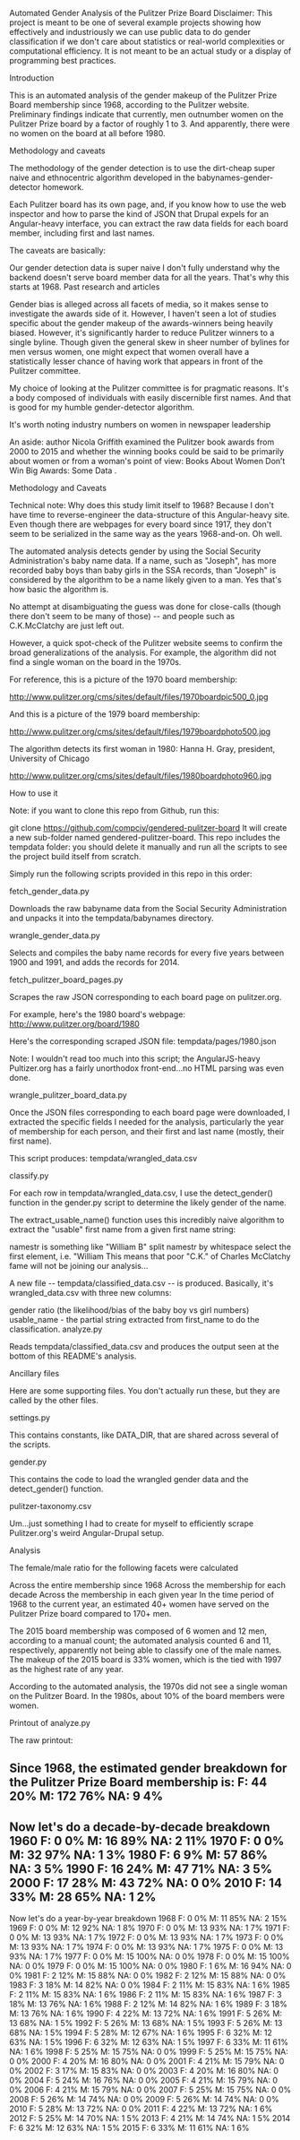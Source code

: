 Automated Gender Analysis of the Pulitzer Prize Board
Disclaimer: This project is meant to be one of several example projects showing how effectively and industriously we can use public data to do gender classification if we don't care about statistics or real-world complexities or computational efficiency. It is not meant to be an actual study or a display of programming best practices.

Introduction

This is an automated analysis of the gender makeup of the Pulitzer Prize Board membership since 1968, according to the Pulitzer website. Preliminary findings indicate that currently, men outnumber women on the Pulitzer Prize board by a factor of roughly 1 to 3. And apparently, there were no women on the board at all before 1980.

Methodology and caveats

The methodology of the gender detection is to use the dirt-cheap super naive and ethnocentric algorithm developed in the babynames-gender-detector homework.

Each Pulitzer board has its own page, and, if you know how to use the web inspector and how to parse the kind of JSON that Drupal expels for an Angular-heavy interface, you can extract the raw data fields for each board member, including first and last names.

The caveats are basically:

Our gender detection data is super naive
I don't fully understand why the backend doesn't serve board member data for all the years. That's why this starts at 1968.
Past research and articles

Gender bias is alleged across all facets of media, so it makes sense to investigate the awards side of it. However, I haven't seen a lot of studies specific about the gender makeup of the awards-winners being heavily biased. However, it's significantly harder to reduce Pulitzer winners to a single byline. Though given the general skew in sheer number of bylines for men versus women, one might expect that women overall have a statistically lesser chance of having work that appears in front of the Pulitzer committee.

My choice of looking at the Pulitzer committee is for pragmatic reasons. It's a body composed of individuals with easily discernible first names. And that is good for my humble gender-detector algorithm.

It's worth noting industry numbers on women in newspaper leadership

An aside: author Nicola Griffith examined the Pulitzer book awards from 2000 to 2015 and whether the winning books could be said to be primarily about women or from a woman's point of view: Books About Women Don’t Win Big Awards: Some Data .

Methodology and Caveats

Technical note: Why does this study limit itself to 1968? Because I don't have time to reverse-engineer the data-structure of this Angular-heavy site. Even though there are webpages for every board since 1917, they don't seem to be serialized in the same way as the years 1968-and-on. Oh well.

The automated analysis detects gender by using the Social Security Administration's baby name data. If a name, such as "Joseph", has more recorded baby boys than baby girls in the SSA records, than "Joseph" is considered by the algorithm to be a name likely given to a man. Yes that's how basic the algorithm is.

No attempt at disambiguating the guess was done for close-calls (though there don't seem to be many of those) -- and people such as C.K.McClatchy are just left out.

However, a quick spot-check of the Pulitzer website seems to confirm the broad generalizations of the analysis. For example, the algorithm did not find a single woman on the board in the 1970s.

For reference, this is a picture of the 1970 board membership:

http://www.pulitzer.org/cms/sites/default/files/1970boardpic500_0.jpg

And this is a picture of the 1979 board membership:

http://www.pulitzer.org/cms/sites/default/files/1979boardphoto500.jpg

The algorithm detects its first woman in 1980: Hanna H. Gray, president, University of Chicago

http://www.pulitzer.org/cms/sites/default/files/1980boardphoto960.jpg

How to use it

Note: if you want to clone this repo from Github, run this:

git clone https://github.com/compciv/gendered-pulitzer-board
It will create a new sub-folder named gendered-pulitzer-board. This repo includes the tempdata folder: you should delete it manually and run all the scripts to see the project build itself from scratch.

Simply run the following scripts provided in this repo in this order:

fetch_gender_data.py

Downloads the raw babyname data from the Social Security Administration and unpacks it into the tempdata/babynames directory.

wrangle_gender_data.py

Selects and compiles the baby name records for every five years between 1900 and 1991, and adds the records for 2014.

fetch_pulitzer_board_pages.py

Scrapes the raw JSON corresponding to each board page on pulitzer.org.

For example, here's the 1980 board's webpage: http://www.pulitzer.org/board/1980

Here's the corresponding scraped JSON file: tempdata/pages/1980.json

Note: I wouldn't read too much into this script; the AngularJS-heavy Pultizer.org has a fairly unorthodox front-end...no HTML parsing was even done.

wrangle_pulitzer_board_data.py

Once the JSON files corresponding to each board page were downloaded, I extracted the specific fields I needed for the analysis, particularly the year of membership for each person, and their first and last name (mostly, their first name).

This script produces: tempdata/wrangled_data.csv

classify.py

For each row in tempdata/wrangled_data.csv, I use the detect_gender() function in the gender.py script to determine the likely gender of the name.

The extract_usable_name() function uses this incredibly naive algorithm to extract the "usable" first name from a given first name string:

namestr is something like "William B"
split namestr by whitespace
select the first element, i.e. "William
This means that poor "C.K." of Charles McClatchy fame will not be joining our analysis...

A new file -- tempdata/classified_data.csv -- is produced. Basically, it's wrangled_data.csv with three new columns:

gender
ratio (the likelihood/bias of the baby boy vs girl numbers)
usable_name - the partial string extracted from first_name to do the classification.
analyze.py

Reads tempdata/classified_data.csv and produces the output seen at the bottom of this README's analysis.

Ancillary files

Here are some supporting files. You don't actually run these, but they are called by the other files.

settings.py

This contains constants, like DATA_DIR, that are shared across several of the scripts.

gender.py

This contains the code to load the wrangled gender data and the detect_gender() function.

pulitzer-taxonomy.csv

Um...just something I had to create for myself to efficiently scrape Pulitzer.org's weird Angular-Drupal setup.

Analysis

The female/male ratio for the following facets were calculated

Across the entire membership since 1968
Across the membership for each decade
Across the membership in each given year
In the time period of 1968 to the current year, an estimated 40+ women have served on the Pulitzer Prize board compared to 170+ men.

The 2015 board membership was composed of 6 women and 12 men, according to a manual count; the automated analysis counted 6 and 11, respectively, apparently not being able to classify one of the male names. The makeup of the 2015 board is 33% women, which is the tied with 1997 as the highest rate of any year.

According to the automated analysis, the 1970s did not see a single woman on the Pulitzer Board. In the 1980s, about 10% of the board members were women.

Printout of analyze.py

The raw printout:

Since 1968, the estimated gender breakdown for the Pulitzer Prize Board membership is:
  F: 44 20%
  M: 172 76%
  NA: 9 4%
-----------------------------------------
Now let's do a decade-by-decade breakdown
1960
  F: 0 0%
  M: 16 89%
  NA: 2 11%
1970
  F: 0 0%
  M: 32 97%
  NA: 1 3%
1980
  F: 6 9%
  M: 57 86%
  NA: 3 5%
1990
  F: 16 24%
  M: 47 71%
  NA: 3 5%
2000
  F: 17 28%
  M: 43 72%
  NA: 0 0%
2010
  F: 14 33%
  M: 28 65%
  NA: 1 2%
-----------------------------------------
Now let's do a year-by-year breakdown
1968
  F: 0 0%
  M: 11 85%
  NA: 2 15%
1969
  F: 0 0%
  M: 12 92%
  NA: 1 8%
1970
  F: 0 0%
  M: 13 93%
  NA: 1 7%
1971
  F: 0 0%
  M: 13 93%
  NA: 1 7%
1972
  F: 0 0%
  M: 13 93%
  NA: 1 7%
1973
  F: 0 0%
  M: 13 93%
  NA: 1 7%
1974
  F: 0 0%
  M: 13 93%
  NA: 1 7%
1975
  F: 0 0%
  M: 13 93%
  NA: 1 7%
1977
  F: 0 0%
  M: 15 100%
  NA: 0 0%
1978
  F: 0 0%
  M: 15 100%
  NA: 0 0%
1979
  F: 0 0%
  M: 15 100%
  NA: 0 0%
1980
  F: 1 6%
  M: 16 94%
  NA: 0 0%
1981
  F: 2 12%
  M: 15 88%
  NA: 0 0%
1982
  F: 2 12%
  M: 15 88%
  NA: 0 0%
1983
  F: 3 18%
  M: 14 82%
  NA: 0 0%
1984
  F: 2 11%
  M: 15 83%
  NA: 1 6%
1985
  F: 2 11%
  M: 15 83%
  NA: 1 6%
1986
  F: 2 11%
  M: 15 83%
  NA: 1 6%
1987
  F: 3 18%
  M: 13 76%
  NA: 1 6%
1988
  F: 2 12%
  M: 14 82%
  NA: 1 6%
1989
  F: 3 18%
  M: 13 76%
  NA: 1 6%
1990
  F: 4 22%
  M: 13 72%
  NA: 1 6%
1991
  F: 5 26%
  M: 13 68%
  NA: 1 5%
1992
  F: 5 26%
  M: 13 68%
  NA: 1 5%
1993
  F: 5 26%
  M: 13 68%
  NA: 1 5%
1994
  F: 5 28%
  M: 12 67%
  NA: 1 6%
1995
  F: 6 32%
  M: 12 63%
  NA: 1 5%
1996
  F: 6 32%
  M: 12 63%
  NA: 1 5%
1997
  F: 6 33%
  M: 11 61%
  NA: 1 6%
1998
  F: 5 25%
  M: 15 75%
  NA: 0 0%
1999
  F: 5 25%
  M: 15 75%
  NA: 0 0%
2000
  F: 4 20%
  M: 16 80%
  NA: 0 0%
2001
  F: 4 21%
  M: 15 79%
  NA: 0 0%
2002
  F: 3 17%
  M: 15 83%
  NA: 0 0%
2003
  F: 4 20%
  M: 16 80%
  NA: 0 0%
2004
  F: 5 24%
  M: 16 76%
  NA: 0 0%
2005
  F: 4 21%
  M: 15 79%
  NA: 0 0%
2006
  F: 4 21%
  M: 15 79%
  NA: 0 0%
2007
  F: 5 25%
  M: 15 75%
  NA: 0 0%
2008
  F: 5 26%
  M: 14 74%
  NA: 0 0%
2009
  F: 5 26%
  M: 14 74%
  NA: 0 0%
2010
  F: 5 28%
  M: 13 72%
  NA: 0 0%
2011
  F: 4 22%
  M: 13 72%
  NA: 1 6%
2012
  F: 5 25%
  M: 14 70%
  NA: 1 5%
2013
  F: 4 21%
  M: 14 74%
  NA: 1 5%
2014
  F: 6 32%
  M: 12 63%
  NA: 1 5%
2015
  F: 6 33%
  M: 11 61%
  NA: 1 6%